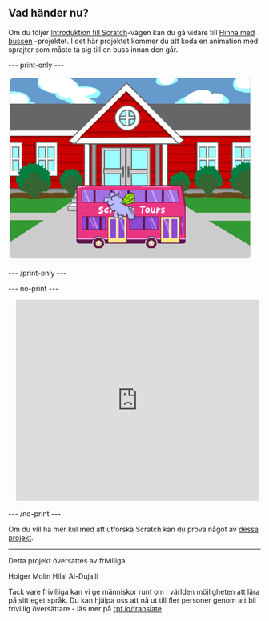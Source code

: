 ## Vad händer nu?

Om du följer [Introduktion till Scratch](https://projects.raspberrypi.org/sv-SE/pathways/scratch-intro)-vägen kan du gå vidare till [Hinna med bussen](https://projects.raspberrypi.org/sv-SE/projects/catch-the-bus) -projektet. I det här projektet kommer du att koda en animation med sprajter som måste ta sig till en buss innan den går.

--- print-only ---

!["Hinna med bussen" projektet.](images/scratch-tour-bus.png)

--- /print-only ---

--- no-print ---

<div class="scratch-preview" style="margin-left: 15px;">
  <iframe allowtransparency="true" width="485" height="402" src="https://scratch.mit.edu/projects/embed/724160134/?autostart=false" frameborder="0"></iframe>
</div>

--- /no-print ---

Om du vill ha mer kul med att utforska Scratch kan du prova något av [dessa projekt](https://projects.raspberrypi.org/sv-SE/projects?software%5B%5D=scratch&curriculum%5B%5D=%201).

***
Detta projekt översattes av frivilliga:

Holger Molin
Hilal Al-Dujaili

Tack vare frivilliga kan vi ge människor runt om i världen möjligheten att lära på sitt eget språk. Du kan hjälpa oss att nå ut till fler personer genom att bli frivillig översättare - läs mer på [rpf.io/translate](https://rpf.io/translate).
